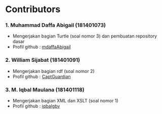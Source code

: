 # Contributors 

### 1. Muhammad Daffa Abigail (181401073)
- Mengerjakan bagian Turtle (soal nomor 3) dan pembuatan repository dasar
- Profil github : [mdaffaAbigail](https://github.com/mdaffaAbigail)

### 2. William Sijabat (181401091)
- Mengerjakan bagian rdf (soal nomor 2)
- Profil github : [CaptGuardian](https://github.com/CaptGuardian)

### 3. M. Iqbal Maulana (181401118)
- Mengerjakan bagian XML dan XSLT (soal nomor 1)
- Profil github : [iqbalgbv](https://github.com/iqbalgbv)
